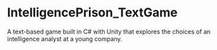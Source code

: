 # IntelligencePrison_TextGame
A text-based game built in C# with Unity that explores the choices of an intelligence analyst at a young company.
